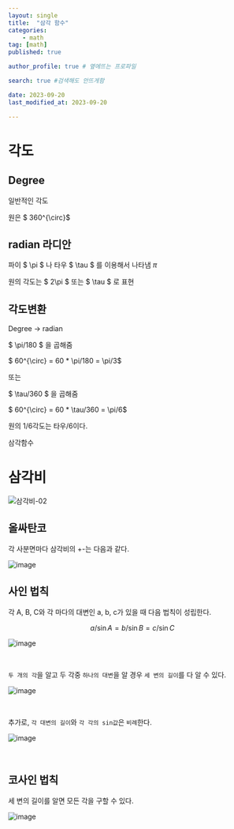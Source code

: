 ```yaml
---
layout: single
title:  "삼각 함수"
categories: 
    - math
tag: [math]
published: true

author_profile: true # 옆에뜨는 프로파일

search: true #검색해도 안뜨게함

date: 2023-09-20
last_modified_at: 2023-09-20

---
```


# 각도

## Degree

일반적인 각도

원은 $ 360^{\circ}$

## radian 라디안

파이 $ \pi $ 나 타우 $ \tau $ 를 이용해서 나타냄
$\pi$

원의 각도는 $ 2\pi $ 또는 $ \tau $ 로 표현 

## 각도변환

Degree -> radian

$ \pi/180 $ 을 곱해줌

$ 60^{\circ} = 60 *  \pi/180 = \pi/3$

또는

$ \tau/360 $ 을 곱해줌

$ 60^{\circ} = 60 *  \tau/360 = \pi/6$

원의 1/6각도는 타우/6이다.

 삼각함수


# 삼각비

![삼각비-02](https://github.com/novicehog/comments/assets/131991619/7c697317-1dc2-4b71-8e00-3f5628e7bf78)

  
## 올싸탄코
각 사분면마다 삼각비의 +-는 다음과 같다.

![image](https://github.com/novicehog/comments/assets/131991619/9c55e282-03f5-47ff-82ab-aa7c4c16871d)



## 사인 법칙

각 A, B, C와 
각 마다의 대변인 a, b, c가 있을 때 다음 법칙이 성립한다.

$$
a/\sin A = b/\sin B = c/\sin C 
$$

![image](https://github.com/novicehog/comments/assets/131991619/4ea46df8-fd17-4efb-9000-9d7bb6ff77e4)

<br>

`두 개의 각`을 알고 두 각중 `하나의 대변`을 알 경우 `세 변의 길이`를 다 알 수 있다.

![image](https://github.com/novicehog/comments/assets/131991619/937e2358-26cc-4127-b188-594dd2d6fc34)


<br>

추가로, `각 대변의 길이`와 `각 각의 sin값`은 `비례`한다.

![image](https://github.com/novicehog/comments/assets/131991619/9e26cf04-dfac-4140-8d81-2f5051a32c0c)

<br>

## 코사인 법칙

세 변의 길이를 알면 모든 각을 구할 수 있다.

![image](https://github.com/novicehog/comments/assets/131991619/bae65cbf-9f41-45ae-bb4b-1025996e8eb3)
